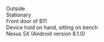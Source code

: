 Outside<br />
Stationary<br />
Front door of B11<br />
Device hold on hand, sitting on bench<br />
Nexus 5X (Android version 8.1.0)<br />

